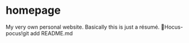 # homepage

My very own personal website. Basically this is just a résumé. 🧙Hocus-pocus!git add README.md
